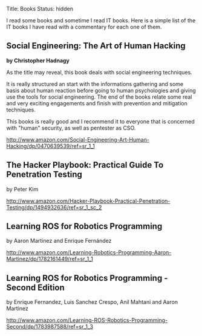 Title: Books
Status: hidden

I read some books and sometime I read IT books.
Here is a simple list of the IT books I have read with a commentary for each one
of them.

## Social Engineering: The Art of Human Hacking
**by Christopher Hadnagy**

As the title may reveal, this book deals with social engineering techniques.

It is really structured an start with the informations gathering and some
basis about human reaction before going to human psychologies and giving use the
tools for social engineering. The end of the books relate some real and very
exciting engagements and finish with prevention and mitigation techniques.

This books is really good and I recommend it to everyone that is concerned with
"human" security, as well as pentester as CSO.

http://www.amazon.com/Social-Engineering-Art-Human-Hacking/dp/0470639539/ref=sr_1_1

## The Hacker Playbook: Practical Guide To Penetration Testing
by Peter Kim

http://www.amazon.com/Hacker-Playbook-Practical-Penetration-Testing/dp/1494932636/ref=sr_1_sc_2

## Learning ROS for Robotics Programming
by Aaron Martinez and Enrique Fernández

http://www.amazon.com/Learning-Robotics-Programming-Aaron-Martinez/dp/1782161449/ref=sr_1_1

## Learning ROS for Robotics Programming - Second Edition
by Enrique Fernandez, Luis Sanchez Crespo, Anil Mahtani and Aaron Martinez

http://www.amazon.com/Learning-ROS-Robotics-Programming-Second/dp/1783987588/ref=sr_1_3
